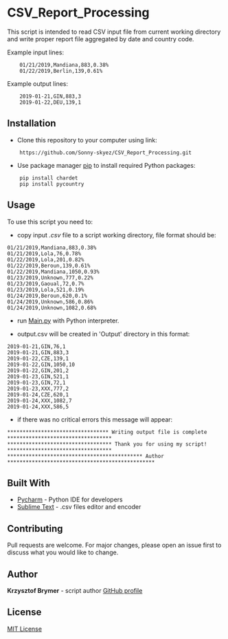 # CSV_Report_Processing

This script is intended to read CSV input file from current working
directory and write proper report file aggregated by date
and country code.

Example input lines:
```
    01/21/2019,Mandiana,883,0.38%
    01/22/2019,Berlin,139,0.61%
```
Example output lines:
```
    2019-01-21,GIN,883,3
    2019-01-22,DEU,139,1
```
## Installation

- Clone this repository to your computer using link:

```
    https://github.com/Sonny-skyez/CSV_Report_Processing.git
```

- Use package manager [pip](https://pypi.org/project/pip/) to install required Python packages:

```
    pip install chardet
    pip install pycountry
```
## Usage

To use this script you need to:

- copy input *.csv* file to a script working directory, file format should be:
```
01/21/2019,Mandiana,883,0.38%
01/21/2019,Lola,76,0.78%
01/22/2019,Lola,201,0.82%
01/22/2019,Beroun,139,0.61%
01/22/2019,Mandiana,1050,0.93%
01/23/2019,Unknown,777,0.22%
01/23/2019,Gaoual,72,0.7%
01/23/2019,Lola,521,0.19%
01/24/2019,Beroun,620,0.1%
01/24/2019,Unknown,586,0.86%
01/24/2019,Unknown,1082,0.68%
```
- run [Main.py](https://github.com/Sonny-skyez/CSV_Report_Processing/blob/master/Main.py) with Python interpreter.

- output.csv will be created in 'Output' directory in this format:
```
2019-01-21,GIN,76,1
2019-01-21,GIN,883,3
2019-01-22,CZE,139,1
2019-01-22,GIN,1050,10
2019-01-22,GIN,201,2
2019-01-23,GIN,521,1
2019-01-23,GIN,72,1
2019-01-23,XXX,777,2
2019-01-24,CZE,620,1
2019-01-24,XXX,1082,7
2019-01-24,XXX,586,5
```
- if there was no critical errors this message will appear:
```
********************************* Writing output file is complete **********************************
********************************** Thank you for using my script! **********************************
******************************************** Author ************************************************
```

## Built With

- [Pycharm](https://www.jetbrains.com/pycharm/) - Python IDE for developers
- [Sublime Text](https://www.sublimetext.com/) - .csv files editor and encoder

## Contributing

Pull requests are welcome. For major changes, please open an issue first to discuss what you would like to change.

## Author

**Krzysztof Brymer** - script author [GitHub profile](https://github.com/Sonny-skyez)

## License

[MIT License](https://choosealicense.com/licenses/mit/)
